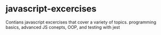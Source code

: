 # javascript-excercises
Contians javascript excercises that cover a variety of topics. programming basics, advanced JS conepts, OOP, and testing with jest

